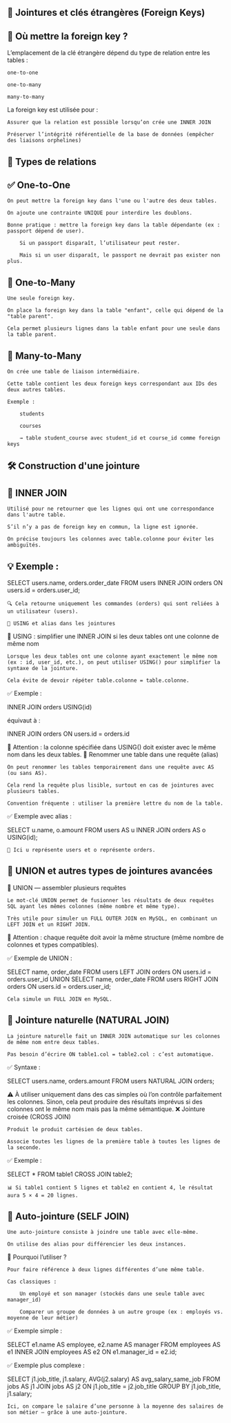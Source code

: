 
## 🧩 Jointures et clés étrangères (Foreign Keys)
## 📍 Où mettre la foreign key ?

L’emplacement de la clé étrangère dépend du type de relation entre les tables :

    one-to-one

    one-to-many

    many-to-many

La foreign key est utilisée pour :

    Assurer que la relation est possible lorsqu’on crée une INNER JOIN

    Préserver l’intégrité référentielle de la base de données (empêcher des liaisons orphelines)

## 🔁 Types de relations
## ✅ One-to-One

    On peut mettre la foreign key dans l'une ou l'autre des deux tables.

    On ajoute une contrainte UNIQUE pour interdire les doublons.

    Bonne pratique : mettre la foreign key dans la table dépendante (ex : passport dépend de user).

        Si un passport disparaît, l’utilisateur peut rester.

        Mais si un user disparaît, le passport ne devrait pas exister non plus.

## 🔁 One-to-Many

    Une seule foreign key.

    On place la foreign key dans la table "enfant", celle qui dépend de la "table parent".

    Cela permet plusieurs lignes dans la table enfant pour une seule dans la table parent.

## 🔄 Many-to-Many

    On crée une table de liaison intermédiaire.

    Cette table contient les deux foreign keys correspondant aux IDs des deux autres tables.

    Exemple :

        students

        courses

        → table student_course avec student_id et course_id comme foreign keys

## 🛠️ Construction d'une jointure
## 🔎 INNER JOIN

    Utilisé pour ne retourner que les lignes qui ont une correspondance dans l'autre table.

    S’il n’y a pas de foreign key en commun, la ligne est ignorée.

    On précise toujours les colonnes avec table.colonne pour éviter les ambiguïtés.

## 💡 Exemple :

SELECT users.name, orders.order_date
FROM users
INNER JOIN orders ON users.id = orders.user_id;

    🔍 Cela retourne uniquement les commandes (orders) qui sont reliées à un utilisateur (users).

    🧰 USING et alias dans les jointures
🧷 USING : simplifier une INNER JOIN si les deux tables ont une colonne de même nom

    Lorsque les deux tables ont une colonne ayant exactement le même nom (ex : id, user_id, etc.), on peut utiliser USING() pour simplifier la syntaxe de la jointure.

    Cela évite de devoir répéter table.colonne = table.colonne.

✅ Exemple :

INNER JOIN orders USING(id)

équivaut à :

INNER JOIN orders ON users.id = orders.id

📝 Attention : la colonne spécifiée dans USING() doit exister avec le même nom dans les deux tables.
🧱 Renommer une table dans une requête (alias)

    On peut renommer les tables temporairement dans une requête avec AS (ou sans AS).

    Cela rend la requête plus lisible, surtout en cas de jointures avec plusieurs tables.

    Convention fréquente : utiliser la première lettre du nom de la table.

✅ Exemple avec alias :

SELECT u.name, o.amount
FROM users AS u
INNER JOIN orders AS o USING(id);

    🧠 Ici u représente users et o représente orders.


   ## 🔀 UNION et autres types de jointures avancées
🧵 UNION — assembler plusieurs requêtes

    Le mot-clé UNION permet de fusionner les résultats de deux requêtes SQL ayant les mêmes colonnes (même nombre et même type).

    Très utile pour simuler un FULL OUTER JOIN en MySQL, en combinant un LEFT JOIN et un RIGHT JOIN.

📌 Attention : chaque requête doit avoir la même structure (même nombre de colonnes et types compatibles).

✅ Exemple de UNION :

SELECT name, order_date
FROM users LEFT JOIN orders ON users.id = orders.user_id
UNION
SELECT name, order_date
FROM users RIGHT JOIN orders ON users.id = orders.user_id;

    Cela simule un FULL JOIN en MySQL.

## 🧬 Jointure naturelle (NATURAL JOIN)

    La jointure naturelle fait un INNER JOIN automatique sur les colonnes de même nom entre deux tables.

    Pas besoin d’écrire ON table1.col = table2.col : c’est automatique.

✅ Syntaxe :

SELECT users.name, orders.amount
FROM users NATURAL JOIN orders;

⚠️ À utiliser uniquement dans des cas simples où l’on contrôle parfaitement les colonnes.
Sinon, cela peut produire des résultats imprévus si des colonnes ont le même nom mais pas la même sémantique.
❌ Jointure croisée (CROSS JOIN)

    Produit le produit cartésien de deux tables.

    Associe toutes les lignes de la première table à toutes les lignes de la seconde.

✅ Exemple :

SELECT *
FROM table1
CROSS JOIN table2;

    📊 Si table1 contient 5 lignes et table2 en contient 4, le résultat aura 5 × 4 = 20 lignes.

## 🔁 Auto-jointure (SELF JOIN)

    Une auto-jointure consiste à joindre une table avec elle-même.

    On utilise des alias pour différencier les deux instances.

📌 Pourquoi l’utiliser ?

    Pour faire référence à deux lignes différentes d’une même table.

    Cas classiques :

        Un employé et son manager (stockés dans une seule table avec manager_id)

        Comparer un groupe de données à un autre groupe (ex : employés vs. moyenne de leur métier)

✅ Exemple simple :

SELECT e1.name AS employee, e2.name AS manager
FROM employees AS e1
INNER JOIN employees AS e2 ON e1.manager_id = e2.id;

✅ Exemple plus complexe :

SELECT j1.job_title, j1.salary, AVG(j2.salary) AS avg_salary_same_job
FROM jobs AS j1
JOIN jobs AS j2 ON j1.job_title = j2.job_title
GROUP BY j1.job_title, j1.salary;

    Ici, on compare le salaire d’une personne à la moyenne des salaires de son métier — grâce à une auto-jointure.

